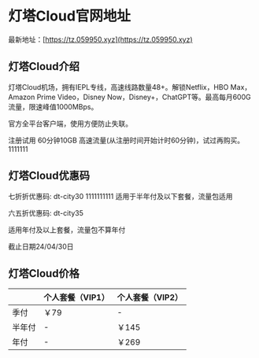 # 灯塔Cloud官网地址

最新地址：[https://tz.059950.xyz](https://tz.059950.xyz)

## 灯塔Cloud介绍

灯塔Cloud机场，拥有IEPL专线，高速线路数量48+。解锁Netflix，HBO Max，Amazon Prime Video，Disney Now，Disney+，ChatGPT等。最高每月600G流量，限速峰值1000MBps。

官方全平台客户端，使用方便防止失联。

注册试用 60分钟10GB 高速流量(从注册时间开始计时60分钟)，试过再购买。1111111

## 灯塔Cloud优惠码

七折折优惠码: dt-city30
1111111111
适用于半年付及以下套餐，流量包适用

六五折优惠码: dt-city35

适用年付及以上套餐，流量包不算年付

截止日期24/04/30日

## 灯塔Cloud价格

||个人套餐（VIP1）|个人套餐（VIP2）|
|----|----|----|
|季付|￥79|-|
|半年付|-|￥145|
|年付|-|￥269|

